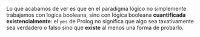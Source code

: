 Lo que acabamos de ver es que en el paradigma lógico no simplemente trabajamos con logica booleana, sino con lógica booleana **cuantificada existencialmente**: el `yes` de Prolog no significa que algo sea taxativamente sea verdadero o falso sino que **existe** al menos una forma de probarlo. 


